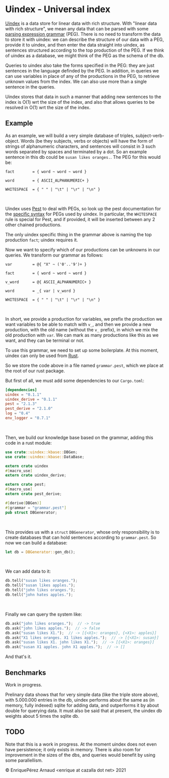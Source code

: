 # Uindex - Universal index

[Uindex][0] is a data store for linear data with rich structure.
With "linear data with rich structure",
we mean any data that can be parsed with some [parsing expression grammar][1] (PEG).
There is no need to transform the data to store it with uindex:
we can describe the structure of our data with a PEG, provide it to uindex,
and then enter the data straight into uindex,
as sentences structured according to the top production of the PEG.
If we think of uindex as a database, we might think of the PEG as the schema of the db.

Queries to uindex also take the forms specified in the PEG:
they are just sentences in the language definded by the PEG.
In addition, in queries we can use variables in place of any of the productions in the PEG,
to retrieve unknown values from the index.
We can also use more than a single sentence in the queries.

Uindex stores that data in such a manner that
adding new sentences to the index is O(1) wrt the size of the index,
and also that allows queries to be resolved in O(1) wrt the size of the index.

## Example

As an example, we will build a very simple database of triples, subject-verb-object.
Words (be they subjects, verbs or objects) will have the form of strings of alphanumeric characters,
and sentences will consist in 3 such words separated by spaces and terminated by a dot.
So an example sentence in this db could be ``susan likes oranges.``.
The PEG for this would be:

```pest
fact        = { word ~ word ~ word }

word        = { ASCII_ALPHANUMERIC+ }

WHITESPACE  = { " " | "\t" | "\r" | "\n" }
```
&nbsp;
&nbsp;

Uindex uses [Pest][2] to deal with PEGs, so look up the pest documentation for the [specific
syntax][4] for PEGs used by uindex. In particular, the ``WHITESPACE`` rule is special for Pest,
and if provided, it will be inserted between any 2 other chained productions.

The only uindex specific thing in the grammar above is naming the top production ``fact``;
uindex requires it.

Now we want to specify which of our productions can be unknowns in our queries.
We transform our grammar as follows:

```pest
var         = @{ "X" ~ ('0'..'9')+ }

fact        = { word ~ word ~ word }

v_word      = @{ ASCII_ALPHANUMERIC+ }

word        = _{ var | v_word }

WHITESPACE  = { " " | "\t" | "\r" | "\n" }
```
&nbsp;
&nbsp;

In short, we provide a production for variables, we prefix the production we want variables to be able to match
with ``v_``, and then we provide a new production, with the old name (without the ``v_`` prefix),
in which we mix the old production with `var`.
We can mark as many productions like this as we want, and they can be terminal or not.

To use this grammar, we need to set up some boilerplate. At this moment, uindex can only be used from [Rust][3].

So we store the code above in a file named ``grammar.pest``, which we place at the root of our rust package.

But first of all, we must add some dependencies to our `Cargo.toml`:

```toml
[dependencies]
uindex = "0.1.1"
uindex_derive = "0.1.1"
pest = "2.1.3"
pest_derive = "2.1.0"
log = "0.4"
env_logger = "0.7.1"
```
&nbsp;
&nbsp;

Then, we build our knowledge base based on the grammar, adding this code in a rust module:

```rust
use crate::uindex::kbase::DBGen;
use crate::uindex::kbase::DataBase;

extern crate uindex
#[macro_use]
extern crate uindex_derive;

extern crate pest;
#[macro_use]
extern crate pest_derive;

#[derive(DBGen)]
#[grammar = "grammar.pest"]
pub struct DBGenerator;
```
&nbsp;
&nbsp;

This provides us with a ``struct`` ``DBGenerator``, whose only responsibility is to
create databases that can hold sentences according to ``grammar.pest``.
So now we can build a database:

```rust
let db = DBGenerator::gen_db();
```
&nbsp;
&nbsp;

We can add data to it:

```rust
db.tell("susan likes oranges.");
db.tell("susan likes apples.");
db.tell("john likes oranges.");
db.tell("john hates apples.");
```
&nbsp;
&nbsp;

Finally we can query the system like:

```rust
db.ask("john likes oranges.");  // -> true
db.ask("john likes apples.");  // -> false
db.ask("susan likes X1.");  // -> [{<X1>: oranges}, {<X1>: apples}]
db.ask("X1 likes oranges. X1 likes apples.");  // -> [{<X1>: susan}]
db.ask("susan likes X1. john likes X1.");  // -> [{<X1>: oranges}]
db.ask("susan X1 apples. john X1 apples.");  // -> []
```

And that's it.

## Benchmarks

Work in progress.

Prelinary data shows that for very simple data (like the triple store above),
with 5.000.000 entries in the db, uindex performs about the same as (in memory, fully indexed) sqlite
for adding data, and outperforms it by about double for querying data.
It must also be said that at present, the uindex db weights about 5 times the sqlite db.

## TODO

Note that this is a work in progress. At the moment uindex does not even have persistence;
it only exists in memory. There is also room for improvement in the sizes of the dbs,
and queries would benefit by using some parallellism.

&copy; EnriquePérez Arnaud &lt;enrique at cazalla dot net&gt; 2021

[0]:https://uindex.modus_ponens.net
[1]:https://en.wikipedia.org/wiki/Parsing_expression_grammar
[2]:https://pest.rs
[3]:https://www.rust-lang.org
[4]:https://pest.rs/book/grammars/syntax.html
